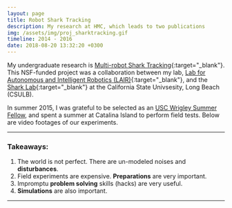 ```yaml
---
layout: page
title: Robot Shark Tracking
description: My research at HMC, which leads to two publications
img: /assets/img/proj_sharktracking.gif
timeline: 2014 - 2016
date: 2018-08-20 13:32:20 +0300
---
```


My undergraduate research is [Multi-robot Shark Tracking](https://www.lair.hmc.edu/shark-tracking-with-auvs/){:target="\_blank"}. This NSF-funded project was a collaboration between my lab, [Lab for Autonomous and Intelligent Robotics (LAIR)](https://www.lair.hmc.edu){:target="\_blank"}, and the [Shark Lab](https://www.csulb.edu/shark-lab){:target="\_blank"} at the California State Univsesity, Long Beach (CSULB).

In summer 2015, I was grateful to be selected as an <a href="https://dornsife.usc.edu/wrigley/wrigleysummerfellowship/">USC Wrigley Summer Fellow</a>, and spent a summer at Catalina Island to perform field tests. Below are video footages of our experiments.

- - -
### Takeaways:
  1. The world is not perfect. There are un-modeled noises and **disturbances**.
  2. Field experiments are expensive. **Preparations** are very important.
  3. Impromptu **problem solving** skills (hacks) are very useful.
  4. **Simulations** are also important.

- - -

<div class="img_row">
    <img class="col half left" src="{{ site.baseurl }}/assets/proj_shark/sharktrack3.gif" alt="" title="example image"/>
    <img class="col half left" src="{{ site.baseurl }}/assets/proj_shark/sharktrack4.gif" alt="" title="example image"/>
</div>
<div class="img_row">
</div>
<div class="img_row">
    <img class="col half left" src="{{ site.baseurl }}/assets/proj_shark/slide.gif" alt="" title="example image"/>
    <img class="col half left" src="{{ site.baseurl }}/assets/proj_shark/dive.gif" alt="" title="example image"/>
</div>
<div class="img_row">
    <img class="col half left" src="{{ site.baseurl }}/assets/proj_shark/sharktrack_data.gif" alt="" title="example image"/>
    <img class="col half left" src="{{ site.baseurl }}/assets/proj_shark/sharktrack_data1.gif" alt="" title="example image"/>
</div>